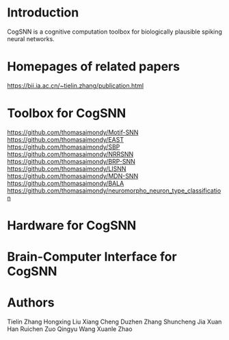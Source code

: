 # Introduction
CogSNN is a cognitive computation toolbox for biologically plausible spiking neural networks.

# Homepages of related papers
https://bii.ia.ac.cn/~tielin.zhang/publication.html

# Toolbox for CogSNN
https://github.com/thomasaimondy/Motif-SNN
https://github.com/thomasaimondy/EAST
https://github.com/thomasaimondy/SBP
https://github.com/thomasaimondy/NRRSNN
https://github.com/thomasaimondy/BRP-SNN
https://github.com/thomasaimondy/LISNN
https://github.com/thomasaimondy/MDN-SNN
https://github.com/thomasaimondy/BALA
https://github.com/thomasaimondy/neuromorpho_neuron_type_classification

# Hardware for CogSNN


# Brain-Computer Interface for CogSNN

# Authors
Tielin Zhang
Hongxing Liu
Xiang Cheng
Duzhen Zhang
Shuncheng Jia
Xuan Han
Ruichen Zuo
Qingyu Wang
Xuanle Zhao
